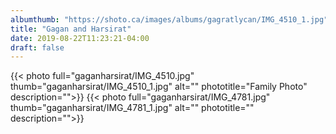```yaml
---
albumthumb: "https://shoto.ca/images/albums/gagratlycan/IMG_4510_1.jpg"
title: "Gagan and Harsirat"
date: 2019-08-22T11:23:21-04:00
draft: false
---
```



{{< photo full="gaganharsirat/IMG_4510.jpg" thumb="gaganharsirat/IMG_4510_1.jpg" alt="" phototitle="Family Photo" description="">}}
{{< photo full="gaganharsirat/IMG_4781.jpg" thumb="gaganharsirat/IMG_4781_1.jpg" alt="" phototitle="" description="">}}